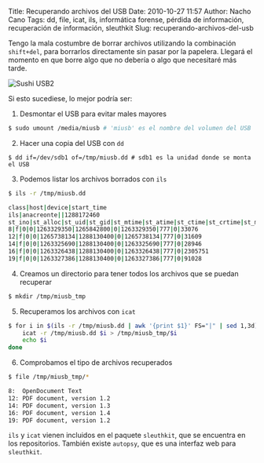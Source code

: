 Title: Recuperando archivos del USB
Date: 2010-10-27 11:57
Author: Nacho Cano
Tags: dd, file, icat, ils, informática forense, pérdida de información, recuperación de información, sleuthkit
Slug: recuperando-archivos-del-usb

Tengo la mala costumbre de borrar archivos utilizando la combinación
`shift+del`, para borrarlos directamente sin pasar por la papelera.
Llegará el momento en que borre algo que no debería o algo que
necesitaré más tarde.

![Sushi USB2]({static}/images/sushi_usb_2-300x190.jpg)

Si esto sucediese, lo mejor podría ser:

1.  Desmontar el USB para evitar males mayores

```bash
$ sudo umount /media/miusb # 'miusb' es el nombre del volumen del USB
```

2.  Hacer una copia del USB con `dd`

``` {ang="bash"}
$ dd if=/dev/sdb1 of=/tmp/miusb.dd # sdb1 es la unidad donde se monta el USB
```

3.  Podemos listar los archivos borrados con `ils`

```bash
$ ils -r /tmp/miusb.dd
```

```bash
class|host|device|start_time
ils|anacreonte||1288172460
st_ino|st_alloc|st_uid|st_gid|st_mtime|st_atime|st_ctime|st_crtime|st_mode|st_nlink|st_size
8|f|0|0|1263329350|1265842800|0|1263329350|777|0|33076
12|f|0|0|1265738134|1288130400|0|1265738134|777|0|31609
14|f|0|0|1263325690|1288130400|0|1263325690|777|0|28946
16|f|0|0|1263326438|1288130400|0|1263326438|777|0|2305751
19|f|0|0|1263327386|1288130400|0|1263327386|777|0|91028
```

4.  Creamos un directorio para tener todos los archivos que se puedan
    recuperar

```bash
$ mkdir /tmp/miusb_tmp
```

5.  Recuperamos los archivos con `icat`

```bash
$ for i in $(ils -r /tmp/miusb.dd | awk '{print $1}' FS="|" | sed 1,3d); do
    icat -r /tmp/miusb.dd $i > /tmp/miusb_tmp/$i
    echo $i
done
```

6.  Comprobamos el tipo de archivos recuperados

```bash
$ file /tmp/miusb_tmp/*
```

```bash
8:  OpenDocument Text
12: PDF document, version 1.2
14: PDF document, version 1.3
16: PDF document, version 1.4
19: PDF document, version 1.2
```

`ils` y `icat` vienen incluidos en el paquete `sleuthkit`, que se
encuentra en los repositorios. También existe `autopsy`, que es una
interfaz web para `sleuthkit`.
